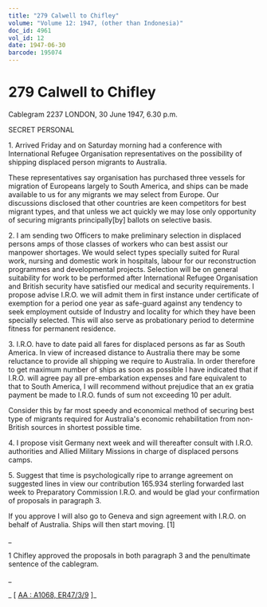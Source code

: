 ```yaml
---
title: "279 Calwell to Chifley"
volume: "Volume 12: 1947, (other than Indonesia)"
doc_id: 4961
vol_id: 12
date: 1947-06-30
barcode: 195074
---
```


# 279 Calwell to Chifley

Cablegram 2237 LONDON, 30 June 1947, 6.30 p.m.

SECRET PERSONAL

1\. Arrived Friday and on Saturday morning had a conference with International Refugee Organisation representatives on the possibility of shipping displaced person migrants to Australia.

These representatives say organisation has purchased three vessels for migration of Europeans largely to South America, and ships can be made available to us for any migrants we may select from Europe. Our discussions disclosed that other countries are keen competitors for best migrant types, and that unless we act quickly we may lose only opportunity of securing migrants principally[by] ballots on selective basis.

2\. I am sending two Officers to make preliminary selection in displaced persons amps of those classes of workers who can best assist our manpower shortages. We would select types specially suited for Rural work, nursing and domestic work in hospitals, labour for our reconstruction programmes and developmental projects. Selection will be on general suitability for work to be performed after International Refugee Organisation and British security have satisfied our medical and security requirements. I propose advise I.R.O. we will admit them in first instance under certificate of exemption for a period one year as safe-guard against any tendency to seek employment outside of Industry and locality for which they have been specially selected. This will also serve as probationary period to determine fitness for permanent residence.

3\. I.R.O. have to date paid all fares for displaced persons as far as South America. In view of increased distance to Australia there may be some reluctance to provide all shipping we require to Australia. In order therefore to get maximum number of ships as soon as possible I have indicated that if I.R.O. will agree pay all pre-embarkation expenses and fare equivalent to that to South America, I will recommend without prejudice that an ex gratia payment be made to I.R.O. funds of sum not exceeding 10 per adult.

Consider this by far most speedy and economical method of securing best type of migrants required for Australia's economic rehabilitation from non-British sources in shortest possible time.

4\. I propose visit Germany next week and will thereafter consult with I.R.O. authorities and Allied Military Missions in charge of displaced persons camps.

5\. Suggest that time is psychologically ripe to arrange agreement on suggested lines in view our contribution 165.934 sterling forwarded last week to Preparatory Commission I.R.O. and would be glad your confirmation of proposals in paragraph 3.

If you approve I will also go to Geneva and sign agreement with I.R.O. on behalf of Australia. Ships will then start moving. [1]

_

1 Chifley approved the proposals in both paragraph 3 and the penultimate sentence of the cablegram.

_

_ [ [AA : A1068, ER47/3/9](http://www.naa.gov.au/cgi-bin/Search?O=I&Number=195074) ]_
